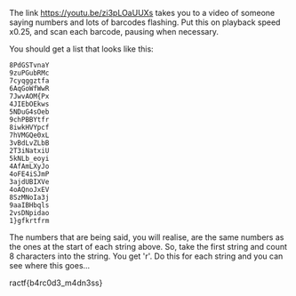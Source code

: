 The link https://youtu.be/zi3pLOaUUXs takes you to a video of someone saying numbers and lots of barcodes flashing.
Put this on playback speed x0.25, and scan each barcode, pausing when necessary.

You should get a list that looks like this:
```5WlndrAehA
8PdGSTvnaY
9zuPGubRMc
7cyqggztfa
6AqGoWfWwR
7JwvAOM{Px
4JIEbOEkws
5NDuG4sOeb
9chPBBYtfr
8iwkHVYpcf
7hVMGQe0xL
3vBdLvZLbB
2T3iNatxiU
5kNLb_eoyi
4AfAmLXyJo
4oFE4iSJmP
3ajdUBIXVe
4oAQnoJxEV
8SzMNoIa3j
9aaIBHbqls
2vsDNpidao
1}gfkrtfrm
```

The numbers that are being said, you will realise, are the same numbers as the ones at the start of each string above.
So, take the first string and count 8 characters into the string. You get 'r'. 
Do this for each string and you can see where this goes...

ractf{b4rc0d3_m4dn3ss}
